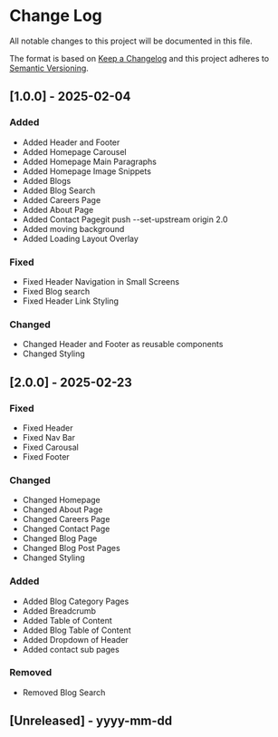 # Change Log

All notable changes to this project will be documented in this file.

The format is based on [Keep a Changelog](http://keepachangelog.com/)
and this project adheres to [Semantic Versioning](http://semver.org/).

## [1.0.0] - 2025-02-04

### Added

- Added Header and Footer
- Added Homepage Carousel
- Added Homepage Main Paragraphs
- Added Homepage Image Snippets
- Added Blogs
- Added Blog Search
- Added Careers Page
- Added About Page
- Added Contact Pagegit push --set-upstream origin 2.0
- Added moving background
- Added Loading Layout Overlay

### Fixed

- Fixed Header Navigation in Small Screens
- Fixed Blog search
- Fixed Header Link Styling

### Changed

- Changed Header and Footer as reusable components
- Changed Styling

## [2.0.0] - 2025-02-23

### Fixed

- Fixed Header
- Fixed Nav Bar
- Fixed Carousal
- Fixed Footer

### Changed

- Changed Homepage
- Changed About Page
- Changed Careers Page
- Changed Contact Page
- Changed Blog Page
- Changed Blog Post Pages
- Changed Styling

### Added

- Added Blog Category Pages
- Added Breadcrumb
- Added Table of Content
- Added Blog Table of Content
- Added Dropdown of Header
- Added contact sub pages

### Removed

- Removed Blog Search

## [Unreleased] - yyyy-mm-dd
